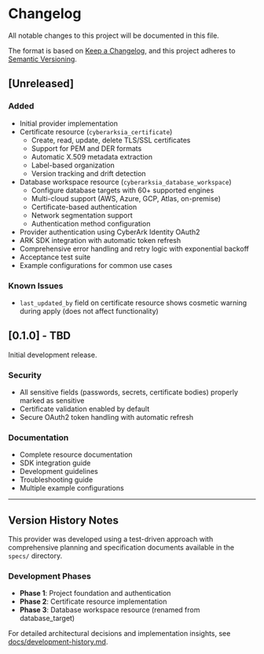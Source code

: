 # Changelog

All notable changes to this project will be documented in this file.

The format is based on [Keep a Changelog](https://keepachangelog.com/en/1.0.0/),
and this project adheres to [Semantic Versioning](https://semver.org/spec/v2.0.0.html).

## [Unreleased]

### Added
- Initial provider implementation
- Certificate resource (`cyberarksia_certificate`)
  - Create, read, update, delete TLS/SSL certificates
  - Support for PEM and DER formats
  - Automatic X.509 metadata extraction
  - Label-based organization
  - Version tracking and drift detection
- Database workspace resource (`cyberarksia_database_workspace`)
  - Configure database targets with 60+ supported engines
  - Multi-cloud support (AWS, Azure, GCP, Atlas, on-premise)
  - Certificate-based authentication
  - Network segmentation support
  - Authentication method configuration
- Provider authentication using CyberArk Identity OAuth2
- ARK SDK integration with automatic token refresh
- Comprehensive error handling and retry logic with exponential backoff
- Acceptance test suite
- Example configurations for common use cases

### Known Issues
- `last_updated_by` field on certificate resource shows cosmetic warning during apply (does not affect functionality)

## [0.1.0] - TBD

Initial development release.

### Security
- All sensitive fields (passwords, secrets, certificate bodies) properly marked as sensitive
- Certificate validation enabled by default
- Secure OAuth2 token handling with automatic refresh

### Documentation
- Complete resource documentation
- SDK integration guide
- Development guidelines
- Troubleshooting guide
- Multiple example configurations

---

## Version History Notes

This provider was developed using a test-driven approach with comprehensive planning and specification documents available in the `specs/` directory.

### Development Phases
- **Phase 1**: Project foundation and authentication
- **Phase 2**: Certificate resource implementation
- **Phase 3**: Database workspace resource (renamed from database_target)

For detailed architectural decisions and implementation insights, see [docs/development-history.md](docs/development-history.md).
